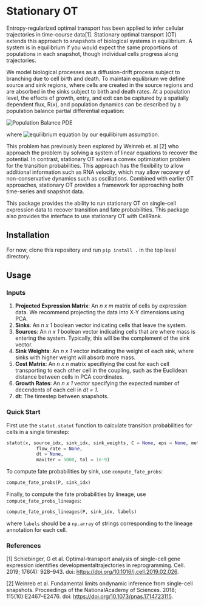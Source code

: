 # Stationary OT

Entropy-regularized optimal transport has been applied to infer cellular trajectories in time-course data[1]. Stationary optimal transport (OT) extends this approach to snapshots of biological systems in equilibrium. A system is in equilibrium if you would expect the same proportions of populations in each snapshot, though individual cells progress along trajectories. 

We model biological processes as a diffusion-drift process subject to branching due to cell birth and death. To maintain equlibrium we define source and sink regions, where cells are created in the source regions and are absorbed in the sinks subject to birth and death rates. At a population level, the effects of growth, entry, and exit can be captured by a spatially dependent flux, R(x), and population dynamics can be described by a population balance partial differential equation:

![Population Balance PDE](https://github.com/zsteve/statOT/blob/main/aux_files/pop-balance-pde.png)

where ![equilibrium equation](https://github.com/zsteve/statOT/blob/main/aux_files/equilibrium-eqn.png) by our equilibirum assumption.

This problem has previously been explored by Weinreb et. al [2] who approach the problem by solving a system of linear equations to recover the potential. In contrast, stationary OT solves a convex optimization problem for the transition probabilities. This approach has the flexibility to allow additional information such as RNA velocity, which may allow recovery of non-conservative dynamics such as oscillations. Combined with earlier OT approaches, stationary OT provides a framework for approaching both time-series and snapshot data.

This package provides the ability to run stationary OT on single-cell expression data to recover transition and fate probabilities. This package also provides the interface to use stationary OT with CellRank.

## Installation

For now, clone this repository and run `pip install .` in the top level directory. 

## Usage

### Inputs
1. **Projected Expression Matrix**: An *n x m* matrix of cells by expression data. We recommend projecting the data into X-Y dimensions using PCA.
2. **Sinks**: An *n x 1* boolean vector indicating cells that leave the system.
3. **Sources**: An *n x 1* boolean vector indicating cells that are where mass is entering the system. Typically, this will be the complement of the sink vector.
4. **Sink Weights**: An *n x 1* vector indicating the weight of each sink, where sinks with higher weight will absorb more mass.
5. **Cost Matrix**: An *n x n* matrix specifiying the cost for each cell transporting to each other cell in the coupling, such as the Euclidean distance between cells in PCA coordinates.
6. **Growth Rates**: An *n x 1* vector specifying the expected number of decendents of each cell in *dt = 1*.
7. **dt**: The timestep between snapshots.

### Quick Start

First use the `statot.statot` function to calculate transition probabilities for cells in a single timestep:

```python
statot(x, source_idx, sink_idx, sink_weights, C = None, eps = None, method = "ent", g = None,
           flow_rate = None,
           dt = None, 
           maxiter = 5000, tol = 1e-9)
```

To compute fate probabilities by sink, use `compute_fate_probs`:
```python
compute_fate_probs(P, sink_idx)
```

Finally, to compute the fate probabilities by lineage, use 
`compute_fate_probs_lineages`:
```python
compute_fate_probs_lineages(P, sink_idx, labels)
```
where `labels` should be a `np.array` of strings corresponding to the lineage annotation for each cell.

### References
[1] Schiebinger, G et al. Optimal-transport analysis of single-cell gene expression identifies developmentaltrajectories in reprogramming. Cell. 2019; 176(4): 928–943. doi: https://doi.org/10.1016/j.cell.2019.02.026.

[2] Weinreb et al. Fundamental limits ondynamic inference from single-cell snapshots. Proceedings of the NationalAcademy of Sciences. 2018; 115(10):E2467–E2476. doi: https://doi.org/10.1073/pnas.1714723115.
